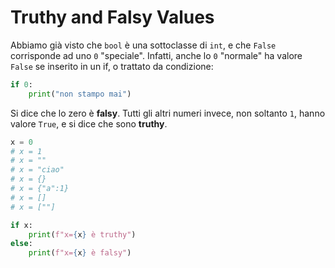 # Truthy and Falsy Values

Abbiamo già visto che `bool` è una sottoclasse di `int`, e che `False` corrisponde ad uno `0` "speciale". Infatti, anche lo `0` "normale" ha valore `False` se inserito in un if, o trattato da condizione:

```python
if 0:
    print("non stampo mai")
```
Si dice che lo zero è **falsy**. Tutti gli altri numeri invece, non soltanto `1`, hanno valore `True`, e si dice che sono **truthy**.


```python
x = 0
# x = 1
# x = ""
# x = "ciao"
# x = {}
# x = {"a":1}
# x = []
# x = [""]

if x:
    print(f"x={x} è truthy")
else:
    print(f"x={x} è falsy")
```